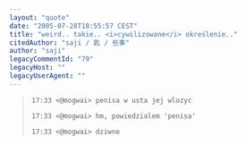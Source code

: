 ```yaml
---
layout: "quote"
date: "2005-07-28T18:55:57 CEST"
title: "weird.. takie.. <i>cywilizowane</i> określenie.."
citedAuthor: "saji / 匙 / 些事"
author: "saji"
legacyCommentId: "79"
legacyHost: ""
legacyUserAgent: ""
---
```



<blockquote><tt><p><code>17:33 &lt;@mogwai&gt; penisa w usta jej wlozyc<br>
17:33 &lt;@mogwai&gt; hm, powiedzialem 'penisa'<br>
17:33 &lt;@mogwai&gt; dziwne</code></p></tt></blockquote>
